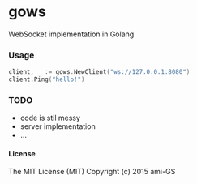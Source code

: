 # gows
WebSocket implementation in Golang

### Usage
```go
client, _ := gows.NewClient("ws://127.0.0.1:8080")
client.Ping("hello!")
```

### TODO
* code is stil messy
* server implementation
* ...

#### License
The MIT License (MIT) Copyright (c) 2015 ami-GS